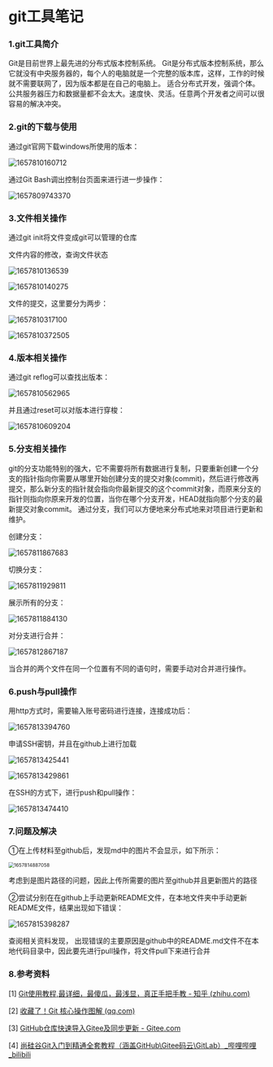 # git工具笔记

### 1.git工具简介

   Git是目前世界上最先进的分布式版本控制系统。  Git是分布式版本控制系统，那么它就没有中央服务器的，每个人的电脑就是一个完整的版本库，这样，工作的时候就不需要联网了，因为版本都是在自己的电脑上。  适合分布式开发，强调个体。公共服务器压力和数据量都不会太大。速度快、灵活。任意两个开发者之间可以很容易的解决冲突。 

### 2.git的下载与使用

  通过git官网下载windows所使用的版本：

![1657810160712](https://github.com/LinkWithMe/summerHW/blob/main/image/1657810160712.png)

  通过Git Bash调出控制台页面来进行进一步操作：

![1657809743370](https://github.com/LinkWithMe/summerHW/blob/main/image/1657809743370.png)

### 3.文件相关操作

  通过git init将文件变成git可以管理的仓库

  文件内容的修改，查询文件状态

![1657810136539](https://github.com/LinkWithMe/summerHW/blob/main/image/1657810136539.png)

![1657810140275](https://github.com/LinkWithMe/summerHW/blob/main/image/1657810140275.png)

  文件的提交，这里要分为两步：

![1657810317100](https://github.com/LinkWithMe/summerHW/blob/main/image/1657810317100.png)

  

![1657810372505](https://github.com/LinkWithMe/summerHW/blob/main/image/1657810372505.png)

### 4.版本相关操作

  通过git reflog可以查找出版本：

![1657810562965](https://github.com/LinkWithMe/summerHW/blob/main/image/1657810562965.png)

  并且通过reset可以对版本进行穿梭：

![1657810609204](https://github.com/LinkWithMe/summerHW/blob/main/image/1657810609204.png)

### 5.分支相关操作

   git的分支功能特别的强大，它不需要将所有数据进行复制，只要重新创建一个分支的指针指向你需要从哪里开始创建分支的提交对象(commit)，然后进行修改再提交，那么新分支的指针就会指向你最新提交的这个commit对象，而原来分支的指针则指向你原来开发的位置，当你在哪个分支开发，HEAD就指向那个分支的最新提交对象commit。 通过分支，我们可以方便地来分布式地来对项目进行更新和维护。

  创建分支：

![1657811867683](https://github.com/LinkWithMe/summerHW/blob/main/image/1657811867683.png)

  切换分支：

![1657811929811](https://github.com/LinkWithMe/summerHW/blob/main/image/1657811929811.png)

  展示所有的分支：

![1657811884130](https://github.com/LinkWithMe/summerHW/blob/main/image/1657811884130.png)

  

  对分支进行合并：

![1657812867187](https://github.com/LinkWithMe/summerHW/blob/main/image/1657812867187.png)

  当合并的两个文件在同一个位置有不同的语句时，需要手动对合并进行操作。

### 6.push与pull操作

  用http方式时，需要输入账号密码进行连接，连接成功后：

![1657813394760](https://github.com/LinkWithMe/summerHW/blob/main/image/1657813394760.png)

  申请SSH密钥，并且在github上进行加载

![1657813425441](https://github.com/LinkWithMe/summerHW/blob/main/image/1657813425441.png)

![1657813429861](https://github.com/LinkWithMe/summerHW/blob/main/image/1657813429861.png)

  在SSH的方式下，进行push和pull操作：

![1657813474410](https://github.com/LinkWithMe/summerHW/blob/main/image/1657813474410.png)

### 7.问题及解决

  ①在上传材料至github后，发现md中的图片不会显示，如下所示：

<img src="https://github.com/LinkWithMe/summerHW/blob/main/image/%E5%9B%BE%E7%89%871.png" alt="1657814887058" style="zoom: 67%;" />

  考虑到是图片路径的问题，因此上传所需要的图片至github并且更新图片的路径

  ②尝试分别在在github上手动更新README文件，在本地文件夹中手动更新README文件，结果出现如下错误：

![1657815398287](https://github.com/LinkWithMe/summerHW/blob/main/image/1657815398287.png)

  查阅相关资料发现， 出现错误的主要原因是github中的README.md文件不在本地代码目录中，因此要先进行pull操作，将文件pull下来进行合并

### 8.参考资料

[1] [Git使用教程,最详细，最傻瓜，最浅显，真正手把手教 - 知乎 (zhihu.com)](https://zhuanlan.zhihu.com/p/30044692) 

[2] [收藏了！Git 核心操作图解 (qq.com)](https://mp.weixin.qq.com/s/Fg5rht0k583YvHD0pMJ_BQ) 

[3] [GitHub仓库快速导入Gitee及同步更新 - Gitee.com](https://gitee.com/help/articles/4284#article-header1) 

[4] [尚硅谷Git入门到精通全套教程（涵盖GitHub\Gitee码云\GitLab）_哔哩哔哩_bilibili](https://www.bilibili.com/video/BV1vy4y1s7k6?p=16&vd_source=2e2e5482b016884769e4190397c8bfbb) 
